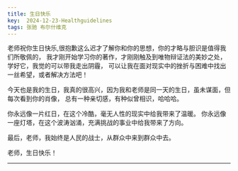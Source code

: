 ```yaml
---
title: 生日快乐
key:  2024-12-23-Healthguidelines
tags: 张驰 布尔什维克
---
```

老师祝你生日快乐,很抱歉这么迟才了解你和你的思想，你的才略与胆识是值得我们所敬佩的，
我才刚开始学习你的著作，才刚刚触及到唯物辩证法的美妙之处，学好它，我觉的可以带我走出阴霾，
可以让我在面对现实中的挫折与困难中找出一丝希望，或者解决方法吧！

今天也是我的生日，我真的很高兴，因为我和老师是同一天的生日，虽未谋面，但每次看到你的肖像，
总有一种亲切感，有种似曾相识，哈哈哈。

你永远像一片红日，在这个冷酷，毫无人性的现实中给我带来了温暖。
你永远像一座灯塔，在这个波涛汹涌，充满挑战的事业中给我带来了方向。

最后，老师，我始终是人民的战士，从群众中来到群众中去。

老师，生日快乐！

---
